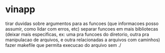 # vinapp

tirar duvidas sobre argumentos para as funcoes (que informacoes posso assumir, como lidar com erros, etc)
separar funcoes em mais bibliotecas (deixar mais especificas, ex: uma pra funcoes do diretorio, outra pra manipulacao de arquivos, e outra relacionadas a arquivos com caminhos)
fazer makefile que permita execucao do arquivo sem ./
